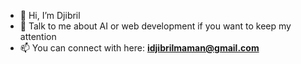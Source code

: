 - 👋 Hi, I’m Djibril
- 👀 Talk to me about AI or web development if you want to keep my attention
- 📫 You can connect with here: **idjibrilmaman@gmail.com**
